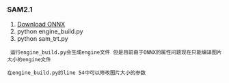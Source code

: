 ### SAM2.1

1. [Download ONNX](https://github.com/ryouchinsa/sam-cpp-macos?tab=readme-ov-file)
2. python engine_build.py 
3. python sam_trt.py

``` 运行engine_build.py会生成engine文件 但是目前由于ONNX的属性问题现在只能编译图片大小的engine文件```

```在engine_build.py的line 54中可以修改图片大小的参数```